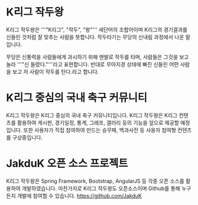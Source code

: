<!-- TITLE: 작두K 사이트 소개 -->
<!-- SUBTITLE: 작두k 사이트 소개 -->

# K리그 작두왕
K리그 작두왕은 '''"K리그", "작두", "왕"''' 세단어의 조합어이며 K리그의 경기결과를 신들린 것처럼 잘 맞추는 사람을 뜻합니다.
작두타기는 무당의 신내림 과정에서 나온 말입니다.

무당은 신통력을 사람들에게 과시하기 위해 맨발로 작두를 타며, 사람들은 그것을 보고 놀라 '''"신 들렸다."'''라고 표현합니다.
반대로 무아지경 상태에 빠진 신들린 어떤 사람을 보고 저 사람이 작두를 탄다.라고 합니다.

# K리그 중심의 국내 축구 커뮤니티
K리그 작두왕은 K리그 중심의 국내 축구 커뮤니티입니다.
K리그 작두왕은 K리그 컨텐츠를 활용하여 게시판, 경기일정, 통계, 그래프, 갤러리 등의 기능을 앞으로 제공할 예정입니다.
또한 사용자가 직접 참여하여 만드는 승무패, 백과사전 등 사용자 참여형 컨텐츠를 구상중입니다.

# JakduK 오픈 소스 프로젝트
K리그 작두왕은 Spring Framework, Bootstrap, AngularJS 등 각종 오픈 소스를 활용하여 개발하였습니다.
마찬가지로 K리그 작두왕도 오픈소스이며 Github를 통해 누구든지 개발에 참여할 수 있습니다.
https://github.com/JakduK

